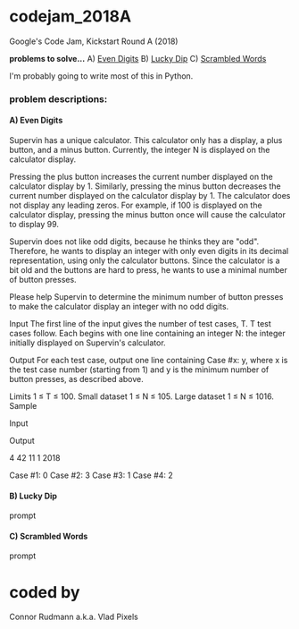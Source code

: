 # codejam_2018A
Google's Code Jam, Kickstart Round A (2018)

__problems to solve...__ 
A) [Even Digits](https://codejam.withgoogle.com/codejam/contest/9234486/dashboard#s=p0) 
B) [Lucky Dip](https://codejam.withgoogle.com/codejam/contest/9234486/dashboard#s=p1) 
C) [Scrambled Words](https://codejam.withgoogle.com/codejam/contest/9234486/dashboard#s=p2) 

I'm probably going to write most of this in Python.

### problem descriptions:
#### A) Even Digits
Supervin has a unique calculator. This calculator only has a display, a plus button, and a minus button. Currently, the integer N is displayed on the calculator display.

Pressing the plus button increases the current number displayed on the calculator display by 1. Similarly, pressing the minus button decreases the current number displayed on the calculator display by 1. The calculator does not display any leading zeros. For example, if 100 is displayed on the calculator display, pressing the minus button once will cause the calculator to display 99.

Supervin does not like odd digits, because he thinks they are "odd". Therefore, he wants to display an integer with only even digits in its decimal representation, using only the calculator buttons. Since the calculator is a bit old and the buttons are hard to press, he wants to use a minimal number of button presses.

Please help Supervin to determine the minimum number of button presses to make the calculator display an integer with no odd digits.

Input
The first line of the input gives the number of test cases, T. T test cases follow. Each begins with one line containing an integer N: the integer initially displayed on Supervin's calculator.

Output
For each test case, output one line containing Case #x: y, where x is the test case number (starting from 1) and y is the minimum number of button presses, as described above.

Limits
1 ≤ T ≤ 100.
Small dataset
1 ≤ N ≤ 105.
Large dataset
1 ≤ N ≤ 1016.
Sample

Input

Output

4
42
11
1
2018

Case #1: 0
Case #2: 3
Case #3: 1
Case #4: 2

#### B) Lucky Dip
prompt

#### C) Scrambled Words
prompt

# coded by
Connor Rudmann a.k.a. Vlad Pixels
